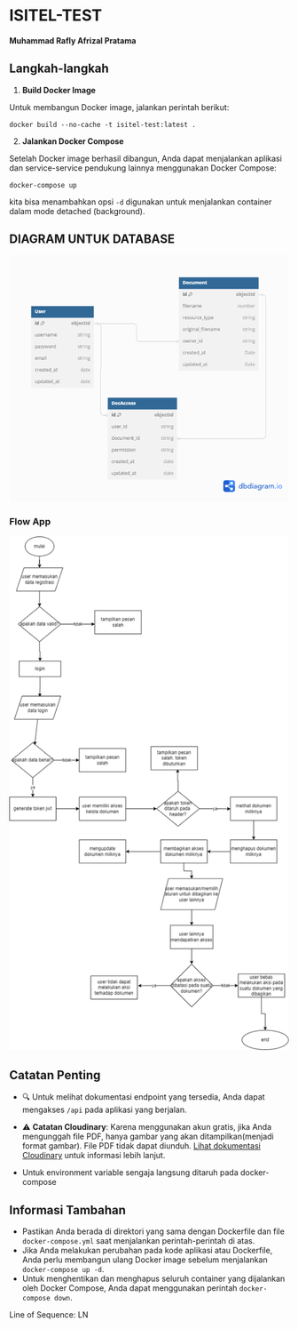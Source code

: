 # ISITEL-TEST

#### Muhammad Rafly Afrizal Pratama

## Langkah-langkah

1. **Build Docker Image**

Untuk membangun Docker image, jalankan perintah berikut:

```
docker build --no-cache -t isitel-test:latest .
```

2. **Jalankan Docker Compose**

Setelah Docker image berhasil dibangun, Anda dapat menjalankan aplikasi dan service-service pendukung lainnya menggunakan Docker Compose:

```
docker-compose up
```

kita bisa menambahkan opsi `-d` digunakan untuk menjalankan container dalam mode detached (background).



## DIAGRAM UNTUK DATABASE 

<img src="./dbdiagram.png">

### Flow App 
<img src="./flowchart1.png">

## Catatan Penting

- 🔍 Untuk melihat dokumentasi endpoint yang tersedia, Anda dapat mengakses `/api` pada aplikasi yang berjalan.

- ⚠️ **Catatan Cloudinary**: Karena menggunakan akun gratis, jika Anda mengunggah file PDF, hanya gambar yang akan ditampilkan(menjadi format gambar). File PDF tidak dapat diunduh. [Lihat dokumentasi Cloudinary](https://support.cloudinary.com/hc/en-us/articles/360016480179-PDF-or-ZIP-files-appearing-in-Media-Library-but-download-URLs-return-an-error) untuk informasi lebih lanjut.

- Untuk environment variable sengaja langsung ditaruh pada docker-compose

## Informasi Tambahan

- Pastikan Anda berada di direktori yang sama dengan Dockerfile dan file `docker-compose.yml` saat menjalankan perintah-perintah di atas.
- Jika Anda melakukan perubahan pada kode aplikasi atau Dockerfile, Anda perlu membangun ulang Docker image sebelum menjalankan `docker-compose up -d`.
- Untuk menghentikan dan menghapus seluruh container yang dijalankan oleh Docker Compose, Anda dapat menggunakan perintah `docker-compose down`.



Line of Sequence: LN